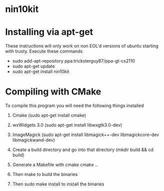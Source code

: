 nin10kit
========

# Installing via apt-get

These instructions will only work on non EOL'd versions of ubuntu starting with trusty.
Execute these commands

* sudo add-apt-repository ppa:tricksterguy87/ppa-gt-cs2110
* sudo apt-get update
* sudo apt-get install nin10kit

# Compiling with CMake

To compile this program you will need the following things installed

1. Cmake (sudo apt-get install cmake)
2. wxWidgets 3.0 (sudo apt-get install libwxgtk3.0-dev)
3. ImageMagick (sudo apt-get install libmagick++-dev libmagickcore-dev libmagickwand-dev)

1. Create a build directory and go into that directory (mkdir build && cd build)
2. Generate a Makefile with cmake cmake ..
3. Then make to build the binaries
4. Then sudo make install to install the binaries

